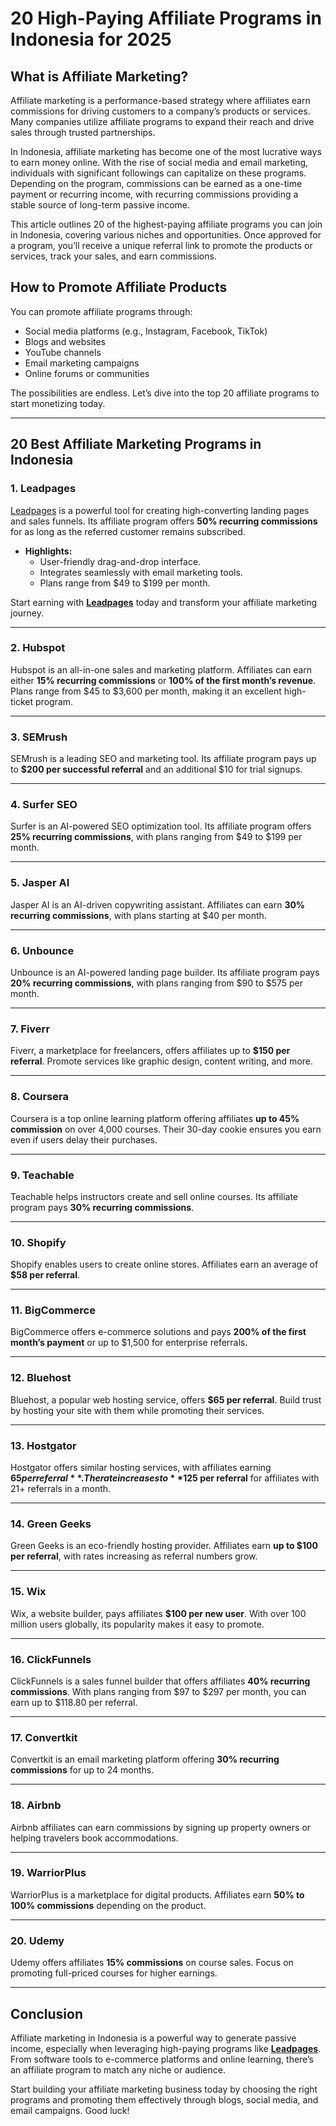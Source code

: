 # 20 High-Paying Affiliate Programs in Indonesia for 2025

## What is Affiliate Marketing?

Affiliate marketing is a performance-based strategy where affiliates earn commissions for driving customers to a company’s products or services. Many companies utilize affiliate programs to expand their reach and drive sales through trusted partnerships.

In Indonesia, affiliate marketing has become one of the most lucrative ways to earn money online. With the rise of social media and email marketing, individuals with significant followings can capitalize on these programs. Depending on the program, commissions can be earned as a one-time payment or recurring income, with recurring commissions providing a stable source of long-term passive income.

This article outlines 20 of the highest-paying affiliate programs you can join in Indonesia, covering various niches and opportunities. Once approved for a program, you’ll receive a unique referral link to promote the products or services, track your sales, and earn commissions.

## How to Promote Affiliate Products

You can promote affiliate programs through:
- Social media platforms (e.g., Instagram, Facebook, TikTok)
- Blogs and websites
- YouTube channels
- Email marketing campaigns
- Online forums or communities

The possibilities are endless. Let’s dive into the top 20 affiliate programs to start monetizing today.

---

## **20 Best Affiliate Marketing Programs in Indonesia**

### **1. Leadpages**
[Leadpages](https://bit.ly/LEadPages) is a powerful tool for creating high-converting landing pages and sales funnels. Its affiliate program offers **50% recurring commissions** for as long as the referred customer remains subscribed. 

- **Highlights:**
  - User-friendly drag-and-drop interface.
  - Integrates seamlessly with email marketing tools.
  - Plans range from $49 to $199 per month.

Start earning with **[Leadpages](https://bit.ly/LEadPages)** today and transform your affiliate marketing journey.

---

### **2. Hubspot**
Hubspot is an all-in-one sales and marketing platform. Affiliates can earn either **15% recurring commissions** or **100% of the first month’s revenue**. Plans range from $45 to $3,600 per month, making it an excellent high-ticket program.

---

### **3. SEMrush**
SEMrush is a leading SEO and marketing tool. Its affiliate program pays up to **$200 per successful referral** and an additional $10 for trial signups.

---

### **4. Surfer SEO**
Surfer is an AI-powered SEO optimization tool. Its affiliate program offers **25% recurring commissions**, with plans ranging from $49 to $199 per month.

---

### **5. Jasper AI**
Jasper AI is an AI-driven copywriting assistant. Affiliates can earn **30% recurring commissions**, with plans starting at $40 per month.

---

### **6. Unbounce**
Unbounce is an AI-powered landing page builder. Its affiliate program pays **20% recurring commissions**, with plans ranging from $90 to $575 per month.

---

### **7. Fiverr**
Fiverr, a marketplace for freelancers, offers affiliates up to **$150 per referral**. Promote services like graphic design, content writing, and more.

---

### **8. Coursera**
Coursera is a top online learning platform offering affiliates **up to 45% commission** on over 4,000 courses. Their 30-day cookie ensures you earn even if users delay their purchases.

---

### **9. Teachable**
Teachable helps instructors create and sell online courses. Its affiliate program pays **30% recurring commissions**.

---

### **10. Shopify**
Shopify enables users to create online stores. Affiliates earn an average of **$58 per referral**.

---

### **11. BigCommerce**
BigCommerce offers e-commerce solutions and pays **200% of the first month’s payment** or up to $1,500 for enterprise referrals.

---

### **12. Bluehost**
Bluehost, a popular web hosting service, offers **$65 per referral**. Build trust by hosting your site with them while promoting their services.

---

### **13. Hostgator**
Hostgator offers similar hosting services, with affiliates earning **$65 per referral**. The rate increases to **$125 per referral** for affiliates with 21+ referrals in a month.

---

### **14. Green Geeks**
Green Geeks is an eco-friendly hosting provider. Affiliates earn **up to $100 per referral**, with rates increasing as referral numbers grow.

---

### **15. Wix**
Wix, a website builder, pays affiliates **$100 per new user**. With over 100 million users globally, its popularity makes it easy to promote.

---

### **16. ClickFunnels**
ClickFunnels is a sales funnel builder that offers affiliates **40% recurring commissions**. With plans ranging from $97 to $297 per month, you can earn up to $118.80 per referral.

---

### **17. Convertkit**
Convertkit is an email marketing platform offering **30% recurring commissions** for up to 24 months.

---

### **18. Airbnb**
Airbnb affiliates can earn commissions by signing up property owners or helping travelers book accommodations.

---

### **19. WarriorPlus**
WarriorPlus is a marketplace for digital products. Affiliates earn **50% to 100% commissions** depending on the product.

---

### **20. Udemy**
Udemy offers affiliates **15% commissions** on course sales. Focus on promoting full-priced courses for higher earnings.

---

## Conclusion

Affiliate marketing in Indonesia is a powerful way to generate passive income, especially when leveraging high-paying programs like **[Leadpages](https://bit.ly/LEadPages)**. From software tools to e-commerce platforms and online learning, there’s an affiliate program to match any niche or audience.

Start building your affiliate marketing business today by choosing the right programs and promoting them effectively through blogs, social media, and email campaigns. Good luck!
